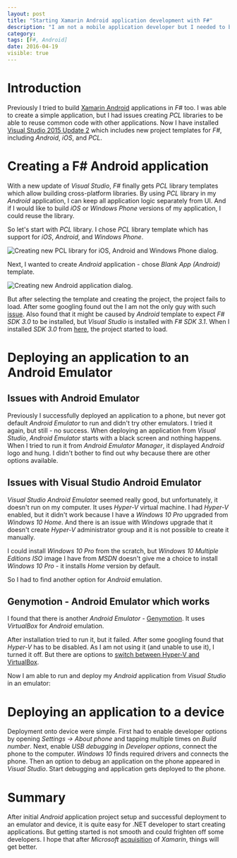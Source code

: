 ```yaml
---
layout: post
title: "Starting Xamarin Android application development with F#"
description: "I am not a mobile application developer but I needed to build an Android application. As for .NET developer, Xamarin Android was a natural choice."
category:
tags: [F#, Android]
date: 2016-04-19
visible: true
---
```


# Introduction

Previously I tried to build [Xamarin Android](https://developer.xamarin.com/guides/android/) applications in _F#_ too. I was able to create a simple application, but I had issues creating _PCL_ libraries to be able to reuse common code with other applications. Now I have installed [Visual Studio 2015 Update 2](https://www.visualstudio.com/en-us/news/vs2015-update2-vs.aspx) which includes new project templates for _F#_, including _Android_, _iOS_, and _PCL_.

# Creating a F# Android application

With a new update of _Visual Studio_, _F#_ finally gets _PCL_ library templates which allow building cross-platform libraries. By using _PCL_ library in my _Android_ application, I can keep all application logic separately from UI. And if I would like to build _iOS_ or _Windows Phone_ versions of my application, I could reuse the library.

So let's start with _PCL_ library. I chose _PCL_ library template which has support for _iOS_, _Android_, and _Windows Phone_.

<img src="/img/2016-04/android-fsharp-new-pcl.png" alt="Creating new PCL library for iOS, Android and Windows Phone dialog." class="img-responsive" />

Next, I wanted to create _Android_ application - chose _Blank App (Android)_ template.

<img src="/img/2016-04/android-fsharp-new-android-app.png" alt="Creating new Android application dialog." class="img-responsive" />

But after selecting the template and creating the project, the project fails to load. After some googling found out the I am not the only guy with such [issue](http://stackoverflow.com/q/36349718/660154). Also found that it might be caused by _Android_ template to expect _F# SDK 3.0_ to be installed, but _Visual Studio_ is installed with _F# SDK 3.1_. When I installed _SDK 3.0_ from [here](http://go.microsoft.com/fwlink/?LinkId=261286), the project started to load.

# Deploying an application to an Android Emulator

## Issues with Android Emulator

Previously I successfully deployed an application to a phone, but never got default _Android Emulator_ to run and didn't try other emulators. I tried it again, but still - no success. When deploying an application from _Visual Studio_, _Android Emulator_ starts with a black screen and nothing happens. When I tried to run it from _Android Emulator Manager_, it displayed _Android_ logo and hung. I didn't bother to find out why because there are other options available.

## Issues with Visual Studio Android Emulator

_Visual Studio Android Emulator_ seemed really good, but unfortunately, it doesn't run on my computer. It uses _Hyper-V_ virtual machine. I had _Hyper-V_ enabled, but it didn't work because I have a _Windows 10 Pro_ upgraded from _Windows 10 Home_. And there is an issue with _Windows_ upgrade that it doesn't create _Hyper-V_ administrator group and it is not possible to create it manually.

I could install _Windows 10 Pro_ from the scratch, but _Windows 10 Multiple Editions_ _ISO_ image I have from _MSDN_ doesn't give me a choice to install _Windows 10 Pro_ - it installs _Home_ version by default.

So I had to find another option for _Android_ emulation.

## Genymotion - Android Emulator which works

I found that there is another _Android Emulator_ - [Genymotion](https://www.genymotion.com/). It uses _VirtualBox_ for _Android_ emulation.

After installation tried to run it, but it failed. After some googling found that _Hyper-V_ has to be disabled. As I am not using it (and unable to use it), I turned it off. But there are options to [switch between Hyper-V and VirtualBox](http://www.hanselman.com/blog/SwitchEasilyBetweenVirtualBoxAndHyperVWithABCDEditBootEntryInWindows81.aspx).

Now I am able to run and deploy my _Android_ application from _Visual Studio_ in an emulator:

# Deploying an application to a device

Deployment onto device were simple. First had to enable developer options by opening _Settings -> About phone_ and tapping multiple times on _Build number_. Next, enable _USB debugging_ in _Developer options_, connect the phone to the computer. _Windows 10_ finds required drivers and connects the phone. Then an option to debug an application on the phone appeared in _Visual Studio_. Start debugging and application gets deployed to the phone.

# Summary

After initial _Android_ application project setup and successful deployment to an emulator and device, it is quite easy for .NET developer to start creating applications. But getting started is not smooth and could frighten off some developers. I hope that after _Microsoft_ [acquisition](http://blogs.microsoft.com/blog/2016/02/24/microsoft-to-acquire-xamarin-and-empower-more-developers-to-build-apps-on-any-device/#sm.0001ow17ovl7ydvbwzj26l7705nl5) of _Xamarin_, things will get better.
